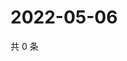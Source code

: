 # 2022-05-06

共 0 条

<!-- BEGIN WEIBO -->
<!-- 最后更新时间 Fri May 06 2022 16:17:33 GMT+0800 (China Standard Time) -->

<!-- END WEIBO -->
